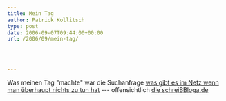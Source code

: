 ```yaml
---
title: Mein Tag
author: Patrick Kollitsch
type: post
date: 2006-09-07T09:44:00+00:00
url: /2006/09/mein-tag/




---
```

Was meinen Tag "machte" war die Suchanfrage [was gibt es im Netz wenn man überhaupt nichts zu tun hat][1] --- offensichtlich [die schreiBBloga.de][2]

 [1]: http://www.google.de/search?hl=de&q=was+gibt+es+im+netz%2C+wenn+man+%C3%BCberhaupt+nichts+zu+tun+hat%3F&btnG=Google-Suche
 [2]: http://die.schreibbloga.de/
